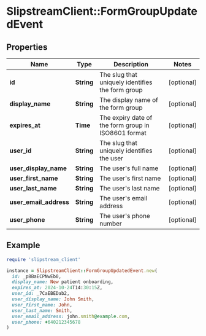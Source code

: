# SlipstreamClient::FormGroupUpdatedEvent

## Properties

| Name | Type | Description | Notes |
| ---- | ---- | ----------- | ----- |
| **id** | **String** | The slug that uniquely identifies the form group | [optional] |
| **display_name** | **String** | The display name of the form group | [optional] |
| **expires_at** | **Time** | The expiry date of the form group in ISO8601 format | [optional] |
| **user_id** | **String** | The slug that uniquely identifies the user | [optional] |
| **user_display_name** | **String** | The user&#39;s full name | [optional] |
| **user_first_name** | **String** | The user&#39;s first name | [optional] |
| **user_last_name** | **String** | The user&#39;s last name | [optional] |
| **user_email_address** | **String** | The user&#39;s email address | [optional] |
| **user_phone** | **String** | The user&#39;s phone number | [optional] |

## Example

```ruby
require 'slipstream_client'

instance = SlipstreamClient::FormGroupUpdatedEvent.new(
  id: _p8BaECPNwEb0,
  display_name: New patient onboarding,
  expires_at: 2024-10-24T14:30:15Z,
  user_id: _7CaEBEDab2,
  user_display_name: John Smith,
  user_first_name: John,
  user_last_name: Smith,
  user_email_address: john.smith@example.com,
  user_phone: +640212345678
)
```

